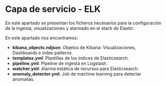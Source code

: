 # Capa de servicio - ELK

En este apartado se presentan los ficheros necesarios  para la configuración de la ingesta, visualizaciones y alarmado en el stack de Elastic.

En este apartado nos encontramos:  


- **kibana_objects.ndjson**: Objetos de Kibana: Visualizaciones, Dashboards e index patterns.
- **templates.yml**: Plantillas de los índices de Elasticsearch. 
- **pipeline.yml**: Pipeline de ingesta en Logstash.
- **watcher.yml**: Alarma estática de recursos para Elasticsearch.
- **anomaly_detector.yml**: Job de machine learning para detectar anomalias.


